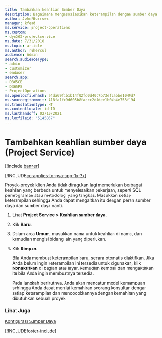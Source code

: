 ```yaml
---
title: Tambahkan keahlian Sumber Daya
description: Bagaimana mengasosiasikan keterampilan dengan sumber daya dalam Project Service
author: JohnPBurrows
manager: kfend
ms.service: project-operations
ms.custom:
- dyn365-projectservice
ms.date: 7/31/2018
ms.topic: article
ms.author: ruhercul
audience: Admin
search.audienceType:
- admin
- customizer
- enduser
search.app:
- D365CE
- D365PS
- ProjectOperations
ms.openlocfilehash: e4da69f1b1b14f02fd0d40c7b73ef7abbe1049d7
ms.sourcegitcommit: 418fa1fe9d605b8faccc2d5dee1b04b4e753f194
ms.translationtype: HT
ms.contentlocale: id-ID
ms.lasthandoff: 02/10/2021
ms.locfileid: "5145857"
---
```

# <a name="add-resource-skills-project-service"></a>Tambahkan keahlian sumber daya (Project Service)

[!include [banner](../includes/psa-now-project-operations.md)]

[!INCLUDE[cc-applies-to-psa-app-1x-2x](../includes/cc-applies-to-psa-app-1x-2x.md)]

Proyek-proyek klien Anda tidak diragukan lagi memerlukan berbagai keahlian yang berbeda untuk menyelesaikan pekerjaan, seperti SQL pemrograman atau metodologi yang tangkas. Masukkan setiap keterampilan sehingga Anda dapat mengaitkan itu dengan peran sumber daya dan sumber daya nanti.  
  
1. Lihat **Project Service > Keahlian sumber daya**.  
  
2. Klik **Baru**.  
  
3. Dalam area **Umum**, masukkan nama untuk keahlian di nama, dan kemudian mengisi bidang lain yang diperlukan.  
  
4. Klik **Simpan**.  
  
   Bila Anda membuat keterampilan baru, secara otomatis diaktifkan. Jika Anda belum ingin keterampilan ini tersedia untuk digunakan, klik **Nonaktifkan** di bagian atas layar. Kemudian kembali dan mengaktifkan itu bila Anda ingin membuatnya tersedia.  
  
   Pada langkah berikutnya, Anda akan mengatur model kemampuan sehingga Anda dapat menilai kemahiran seorang konsultan dengan setiap keterampilan dan mencocokkannya dengan kemahiran yang dibutuhkan sebuah proyek.  
  
### <a name="see-also"></a>Lihat Juga  
 [Konfigurasi Sumber Daya](../psa/set-up-resources.md)


[!INCLUDE[footer-include](../includes/footer-banner.md)]